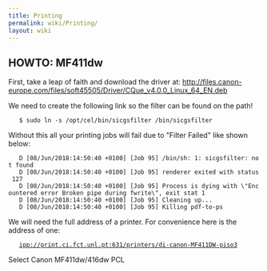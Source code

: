 ```yaml
---
title: Printing
permalink: wiki/Printing/
layout: wiki
---
```


HOWTO: MF411dw
--------------

First, take a leap of faith and download the driver at:
<http://files.canon-europe.com/files/soft45505/Driver/CQue_v4.0.0_Linux_64_EN.deb>

We need to create the following link so the filter can be found on the
path!

`   $ sudo ln -s /opt/cel/bin/sicgsfilter /bin/sicgsfilter`

Without this all your printing jobs will fail due to "Filter Failed"
like shown below:

`   D [08/Jun/2018:14:50:40 +0100] [Job 95] /bin/sh: 1: sicgsfilter: not found`  
`   D [08/Jun/2018:14:50:40 +0100] [Job 95] renderer exited with status 127`  
`   D [08/Jun/2018:14:50:40 +0100] [Job 95] Process is dying with \"Encountered error Broken pipe during fwrite\", exit stat 1`  
`   D [08/Jun/2018:14:50:40 +0100] [Job 95] Cleaning up...`  
`   D [08/Jun/2018:14:50:40 +0100] [Job 95] Killing pdf-to-ps`

We will need the full address of a printer. For convenience here is the
address of one:

`   `[`ipp://print.ci.fct.unl.pt:631/printers/di-canon-MF411DW-piso3`](ipp://print.ci.fct.unl.pt:631/printers/di-canon-MF411DW-piso3)

Select Canon MF411dw/416dw PCL
